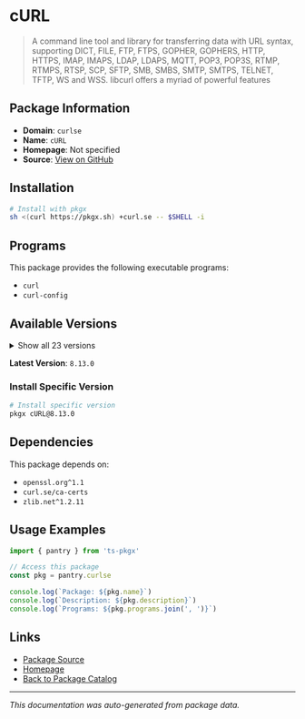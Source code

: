 # cURL

> A command line tool and library for transferring data with URL syntax, supporting DICT, FILE, FTP, FTPS, GOPHER, GOPHERS, HTTP, HTTPS, IMAP, IMAPS, LDAP, LDAPS, MQTT, POP3, POP3S, RTMP, RTMPS, RTSP, SCP, SFTP, SMB, SMBS, SMTP, SMTPS, TELNET, TFTP, WS and WSS. libcurl offers a myriad of powerful features

## Package Information

- **Domain**: `curlse`
- **Name**: `cURL`
- **Homepage**: Not specified
- **Source**: [View on GitHub](https://github.com/pkgxdev/pantry/tree/main/projects/curl.se/package.yml)

## Installation

```bash
# Install with pkgx
sh <(curl https://pkgx.sh) +curl.se -- $SHELL -i
```

## Programs

This package provides the following executable programs:

- `curl`
- `curl-config`

## Available Versions

<details>
<summary>Show all 23 versions</summary>

- `8.13.0`, `8.12.1`, `8.12.0`, `8.11.1`, `8.11.0`
- `8.10.1`, `8.10.0`, `8.9.1`, `8.9.0`, `8.8.0`
- `8.7.1`, `8.6.0`, `8.5.0`, `8.4.0`, `8.3.0`
- `8.2.1`, `8.2.0`, `8.1.2`, `8.1.0`, `8.0.1`
- `8.0.0`, `7.86.0`, `7.85.0`

</details>

**Latest Version**: `8.13.0`

### Install Specific Version

```bash
# Install specific version
pkgx cURL@8.13.0
```

## Dependencies

This package depends on:

- `openssl.org^1.1`
- `curl.se/ca-certs`
- `zlib.net^1.2.11`

## Usage Examples

```typescript
import { pantry } from 'ts-pkgx'

// Access this package
const pkg = pantry.curlse

console.log(`Package: ${pkg.name}`)
console.log(`Description: ${pkg.description}`)
console.log(`Programs: ${pkg.programs.join(', ')}`)
```

## Links

- [Package Source](https://github.com/pkgxdev/pantry/tree/main/projects/curl.se/package.yml)
- [Homepage](#)
- [Back to Package Catalog](../package-catalog.md)

---

*This documentation was auto-generated from package data.*

